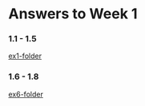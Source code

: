 # Answers to Week 1

### 1.1 - 1.5

[ex1-folder](https://github.com/Rsl1122/Fullstack-webdev-course/tree/master/week1/ex1)

### 1.6 - 1.8

[ex6-folder](https://github.com/Rsl1122/Fullstack-webdev-course/tree/master/week1/ex6)
